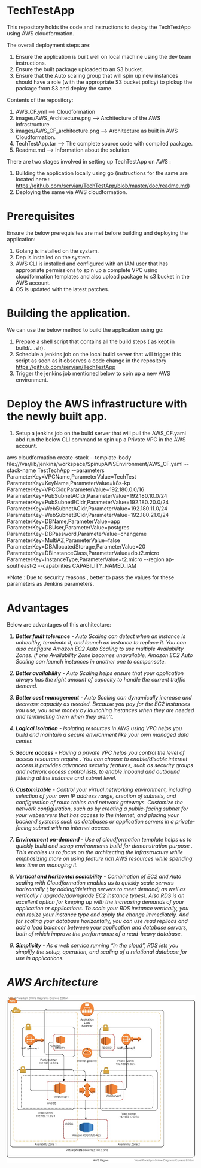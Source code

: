 # TechTestApp

This repository holds the code and instructions to deploy the TechTestApp using AWS cloudformation.

The overall deployment steps are:
1. Ensure the application is built well on local machine using the dev team instructions.  
2. Ensure the built package uploaded to an S3 bucket.  
3. Ensure that the Auto scaling group that will spin up  new instances should have a role (with the appropriate S3  bucket policy) to pickup the package from S3 and deploy the same.  

Contents of the repository:  
1. AWS_CF.yml --> Cloudformation  
2. images/AWS_Architecture.png --> Architecture of the AWS infrastructure.
3. images/AWS_CF_architecture.png --> Architecture as built in AWS Cloudformation.
4. TechTestApp.tar --> The complete source code with compiled package.
4. Readme.md --> Information about the solution.

There are two stages involved in setting up TechTestApp on AWS :  
1. Building the application locally using go (instructions for the same are located here : https://github.com/servian/TechTestApp/blob/master/doc/readme.md)  
2. Deploying the same via AWS cloudformation.  

# Prerequisites  

Ensure the below prerequisites are met before building and deploying the application:  

1.   Golang is installed on the system.  
2.  Dep is installed on the system.  
3. AWS CLI is installed and configured with an IAM user that has appropriate permissions to spin up a complete VPC using cloudformation templates and also upload package to s3 bucket in the AWS account.  
4.  OS is updated with the latest patches.    



# Building the application.  

We can use the below method to build the application using go:  

1.  Prepare a shell script that contains all the build steps ( as kept in build/....sh).  
2. Schedule a jenkins job on the local build server that will trigger this script as soon as it observes a code change in the repository https://github.com/servian/TechTestApp  
3. Trigger the jenkins job mentioned below to spin up a new AWS environment.  



# Deploy the AWS infrastructure with the newly built app.  

1. Setup a jenkins job on the build server that will pull the AWS_CF.yaml abd run the below CLI command to spin up a Private VPC in the AWS account.  


aws cloudformation create-stack --template-body file:///var/lib/jenkins/workspace/SpinupAWSEnvironment/AWS_CF.yaml --stack-name TestTechApp --parameters ParameterKey=VPCName,ParameterValue=TechTest ParameterKey=KeyName,ParameterValue=k8s-kp ParameterKey=VPCCidr,ParameterValue=192.180.0.0/16 ParameterKey=PubSubnetACidr,ParameterValue=192.180.10.0/24 ParameterKey=PubSubnetBCidr,ParameterValue=192.180.20.0/24 ParameterKey=WebSubnetACidr,ParameterValue=192.180.11.0/24 ParameterKey=WebSubnetBCidr,ParameterValue=192.180.21.0/24 ParameterKey=DBName,ParameterValue=app ParameterKey=DBUser,ParameterValue=postgres ParameterKey=DBPassword,ParameterValue=changeme ParameterKey=MultiAZ,ParameterValue=false ParameterKey=DBAllocatedStorage,ParameterValue=20 ParameterKey=DBInstanceClass,ParameterValue=db.t2.micro ParameterKey=InstanceType,ParameterValue=t2.micro --region ap-southeast-2 --capabilities CAPABILITY_NAMED_IAM          

*Note : Due to security reasons , better to pass the values for these parameters as Jenkins parameters.

# Advantages  

Below are advantages of this architecture:

1.  <b><i>Better fault tolerance</b></u> - Auto Scaling can detect when an instance is unhealthy, terminate it, and launch an instance to replace it. You can also configure Amazon EC2 Auto Scaling to use multiple Availability Zones. If one Availability Zone becomes unavailable, Amazon EC2 Auto Scaling can launch instances in another one to compensate.

2.  <b><i>Better availability</b></u> -  Auto Scaling helps ensure that your application always has the right amount of capacity to handle the current traffic demand.

3.  <b><i>Better cost management</b></u> -  Auto Scaling can dynamically increase and decrease capacity as needed. Because you pay for the EC2 instances you use, you save money by launching instances when they are needed and terminating them when they aren't.

4. <b><i>Logical isolation</b></u> - Isolating resources in AWS using VPC helps you build and maintain a secure environment like your own managed data center.

5. <b><i>Secure access</b></u> - Having a private VPC helps you control the level of access resources require . You can choose to enable/disable internet access.It provides advanced security features, such as security groups and network access control lists, to enable inbound and outbound filtering at the instance and subnet level.  

6. <b><i>Customizable</b></u> - Control your virtual networking environment, including selection of your own IP address range, creation of subnets, and configuration of route tables and network gateways. Customize the network configuration, such as by creating a public-facing subnet for your webservers that has access to the internet, and placing your backend systems such as databases or application servers in a private-facing subnet with no internet access.  

7. <b><i>Environment on-demand</b></u> - Use of cloudformation template helps us to quickly build and scrap environments build for demonstration purpose . This enables us to focus on the architecting the infrastructure while emphasizing more on using feature rich AWS resources while spending less time on managing it.  

8. <b><i>Vertical and horizontal scalability</b></u> - Combination of EC2 and Auto scaling with Cloudformation enables us to quickly scale servers horizontally ( by adding/deleting servers to meet demand) as well as vertically ( upgrade/downgrade EC2 instance types). Also RDS is an excellent option for keeping up with the increasing demands of your application or applications. To scale your RDS instance vertically, you can resize your instance type and apply the change immediately. And for scaling your database horizontally, you can use read replicas and add a load balancer between your application and database servers, both of which improve the performance of a read-heavy database.  

9. <b><i>Simplicity</b></u> - As a web service running “in the cloud”, RDS lets you simplify the setup, operation, and scaling of a relational database for use in applications.  


    
# AWS Architecture


![](images/Application_Architecture.png)
                                                  
                                                    
                                                      


               


